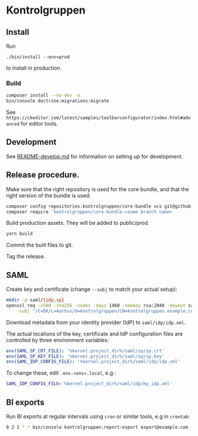 # Kontrolgruppen

## Install

Run

```
./bin/install --env=prod
```

to install in production.

### Build
```sh
composer install --no-dev -o
bin/console doctrine:migrations:migrate
```

See `https://ckeditor.com/latest/samples/toolbarconfigurator/index.html#advanced` for editor tools.

## Development

See [README-develop.md](README-develop.md) for information on setting up for development.

## Release procedure.

Make sure that the right repository is used for the core bundle, and that the right version of the bundle is used:
```sh
composer config repositories.kontrolgruppen/core-bundle vcs git@github.com:aakb/kontrolgruppen-core-bundle.git
composer require 'kontrolgruppen/core-bundle:«some branch name»
```

Build production assets. They will be added to public/prod.

```sh
yarn build
```

Commit the built files to git.

Tag the release.


## SAML

Create key and certificate (change `--subj` to match your actual setup):

```sh
mkdir -p saml/{idp,sp}
openssl req -x509 -sha256 -nodes -days 1460 -newkey rsa:2048 -keyout saml/sp/sp.key -out saml/sp/sp.crt \
	-subj "/C=DK/L=Aarhus/O=Kontrolgruppen/CN=kontrolgruppen.example.com/emailAddress=info@kontrolgruppen.example.com"
```

Download metadata from your identity provider (IdP) to `saml/idp/idp.xml`.

The actual locations of the key, certificate and IdP configuration files are controlled by three environment variables:

```yaml
env(SAML_SP_CRT_FILE): '%kernel.project_dir%/saml/sp/sp.crt'
env(SAML_SP_KEY_FILE): '%kernel.project_dir%/saml/sp/sp.key'
env(SAML_IDP_CONFIG_FILE): '%kernel.project_dir%/saml/idp/idp.xml'
```

To change these, edit `.env.«env».local`, e.g.:

```sh
SAML_IDP_CONFIG_FILE='%kernel.project_dir%/saml/idp/my_idp.xml'
```

## BI exports

Run BI exports at regular intervals using `cron` or similar tools, e.g in `crontab`:

```sh
0 2 1 * * bin/console kontrolgruppen:report:export export@example.com 'Kontrolgruppen\CoreBundle\Export\BI\Export' --save
```
